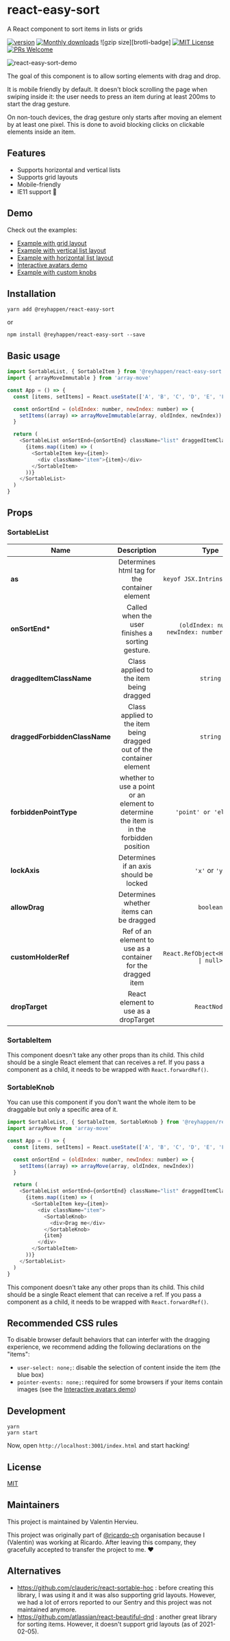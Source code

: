# react-easy-sort

A React component to sort items in lists or grids

[![version][version-badge]][package] [![Monthly downloads][npmstats-badge]][npmstats] ![gzip size][brotli-badge] [![MIT License][license-badge]][license] [![PRs Welcome][prs-badge]][prs]

![react-easy-sort-demo](https://user-images.githubusercontent.com/2678610/107036435-f27fbb00-67b9-11eb-8e3f-72a000586d35.gif)

The goal of this component is to allow sorting elements with drag and drop.

It is mobile friendly by default. It doesn't block scrolling the page when swiping inside it:
the user needs to press an item during at least 200ms to start the drag gesture.

On non-touch devices, the drag gesture only starts after moving an element by at least one pixel.
This is done to avoid blocking clicks on clickable elements inside an item.

## Features

- Supports horizontal and vertical lists
- Supports grid layouts
- Mobile-friendly
- IE11 support 🙈

## Demo

Check out the examples:

- [Example with grid layout](https://codesandbox.io/s/react-easy-sort-grid-demo-87ev9)
- [Example with vertical list layout](https://codesandbox.io/s/react-easy-sort-vertical-list-demo-njg4i)
- [Example with horizontal list layout](https://codesandbox.io/s/react-easy-sort-horizontal-list-demo-69b3k)
- [Interactive avatars demo](https://codesandbox.io/s/react-easy-sort-images-demo-486qk)
- [Example with custom knobs](https://codesandbox.io/s/react-easy-sort-custom-knob-demo-ij37h)

## Installation

```shell
yarn add @reyhappen/react-easy-sort
```

or

```shell
npm install @reyhappen/react-easy-sort --save
```

## Basic usage

```js
import SortableList, { SortableItem } from '@reyhappen/react-easy-sort'
import { arrayMoveImmutable } from 'array-move'

const App = () => {
  const [items, setItems] = React.useState(['A', 'B', 'C', 'D', 'E', 'F', 'G', 'H', 'I'])

  const onSortEnd = (oldIndex: number, newIndex: number) => {
    setItems((array) => arrayMoveImmutable(array, oldIndex, newIndex))
  }

  return (
    <SortableList onSortEnd={onSortEnd} className="list" draggedItemClassName="dragged" draggedForbiddenClassName="notallowedcursor" forbiddenPointType="element">
      {items.map((item) => (
        <SortableItem key={item}>
          <div className="item">{item}</div>
        </SortableItem>
      ))}
    </SortableList>
  )
}
```

## Props

### SortableList

| Name                          |                               Description                               |                      Type                      |         Default |
| ----------------------------- | :---------------------------------------------------------------------: | :--------------------------------------------: | --------------: |
| **as**                        |             Determines html tag for the container element               |         `keyof JSX.IntrinsicElements`          |           `div` |
| **onSortEnd\***               |             Called when the user finishes a sorting gesture.            | `(oldIndex: number, newIndex: number) => void` |               - |
| **draggedItemClassName**      |                 Class applied to the item being dragged                 |                    `string`                    |               - |
| **draggedForbiddenClassName** |  Class applied to the item being dragged out of the container element   |                    `string`                    |               - |
| **forbiddenPointType**      | whether to use a point or an element to determine the item is in the forbidden position |                    `'point' or 'element'`                    |               point |
| **lockAxis**                  |                 Determines if an axis should be locked                  |                 `'x'` or `'y'`                 |                 |
| **allowDrag**                 |                 Determines whether items can be dragged                 |                   `boolean`                    |          `true` |
| **customHolderRef**           |       Ref of an element to use as a container for the dragged item      |     `React.RefObject<HTMLElement \| null>`     | `document.body` |
| **dropTarget**                |                   React element to use as a dropTarget                  |                  `ReactNode`                   |                 |

### SortableItem

This component doesn't take any other props than its child. This child should be a single React element that can receives a ref. If you pass a component as a child, it needs to be wrapped with `React.forwardRef()`.

### SortableKnob

You can use this component if you don't want the whole item to be draggable but only a specific area of it.

```js
import SortableList, { SortableItem, SortableKnob } from '@reyhappen/react-easy-sort'
import arrayMove from 'array-move'

const App = () => {
  const [items, setItems] = React.useState(['A', 'B', 'C', 'D', 'E', 'F', 'G', 'H', 'I'])

  const onSortEnd = (oldIndex: number, newIndex: number) => {
    setItems((array) => arrayMove(array, oldIndex, newIndex))
  }

  return (
    <SortableList onSortEnd={onSortEnd} className="list" draggedItemClassName="dragged" draggedForbiddenClassName="notallowedcursor" forbiddenPointType="element">
      {items.map((item) => (
        <SortableItem key={item}>
          <div className="item">
            <SortableKnob>
              <div>Drag me</div>
            </SortableKnob>
            {item}
          </div>
        </SortableItem>
      ))}
    </SortableList>
  )
}
```

This component doesn't take any other props than its child. This child should be a single React element that can receive a ref. If you pass a component as a child, it needs to be wrapped with `React.forwardRef()`.

## Recommended CSS rules

To disable browser default behaviors that can interfer with the dragging experience, we recommend adding the following declarations on the "items":

- `user-select: none;`: disable the selection of content inside the item (the blue box)
- `pointer-events: none;`: required for some browsers if your items contain images (see the [Interactive avatars demo](https://codesandbox.io/s/react-easy-sort-images-demo-486qk))

## Development

```shell
yarn
yarn start
```

Now, open `http://localhost:3001/index.html` and start hacking!

## License

[MIT](https://github.com/reyhappen/react-easy-sort/blob/master/LICENSE)

## Maintainers

This project is maintained by Valentin Hervieu.

This project was originally part of [@ricardo-ch](https://github.com/ricardo-ch/) organisation because I (Valentin) was working at Ricardo.
After leaving this company, they gracefully accepted to transfer the project to me. ❤️

## Alternatives

- https://github.com/clauderic/react-sortable-hoc : before creating this library, I was using it and it was also supporting grid layouts. However, we had a lot of errors reported to our Sentry and this project was not maintained anymore.
- https://github.com/atlassian/react-beautiful-dnd : another great library for sorting items. However, it doesn't support grid layouts (as of 2021-02-05).

[npm]: https://www.npmjs.com/
[node]: https://nodejs.org
[version-badge]: https://img.shields.io/npm/v/@reyhappen/react-easy-sort.svg?style=flat-square
[package]: https://www.npmjs.com/package/@reyhappen/react-easy-sort
[downloads-badge]: https://img.shields.io/npm/dm/@reyhappen/react-easy-sort.svg?style=flat-square
[npmstats]: https://npm-stat.com/charts.html?package=@reyhappen/react-easy-sort&from=2021-02-01
[npmstats-badge]: https://img.shields.io/npm/dm/@reyhappen/react-easy-sort.svg?style=flat-square
[license-badge]: https://img.shields.io/badge/license-MIT-blue.svg?style=flat-square
[license]: https://github.com/reyhappen/react-easy-sort/blob/main/LICENSE
[prs-badge]: https://img.shields.io/badge/PRs-welcome-brightgreen.svg?style=flat-square
[prs]: http://makeapullrequest.com
